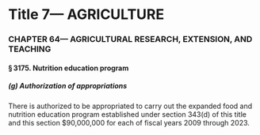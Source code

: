 
# Title 7— AGRICULTURE
### CHAPTER 64— AGRICULTURAL RESEARCH, EXTENSION, AND TEACHING
#### § 3175. Nutrition education program
##### (g) Authorization of appropriations

There is authorized to be appropriated to carry out the expanded food and nutrition education program established under section 343(d) of this title and this section $90,000,000 for each of fiscal years 2009 through 2023.

